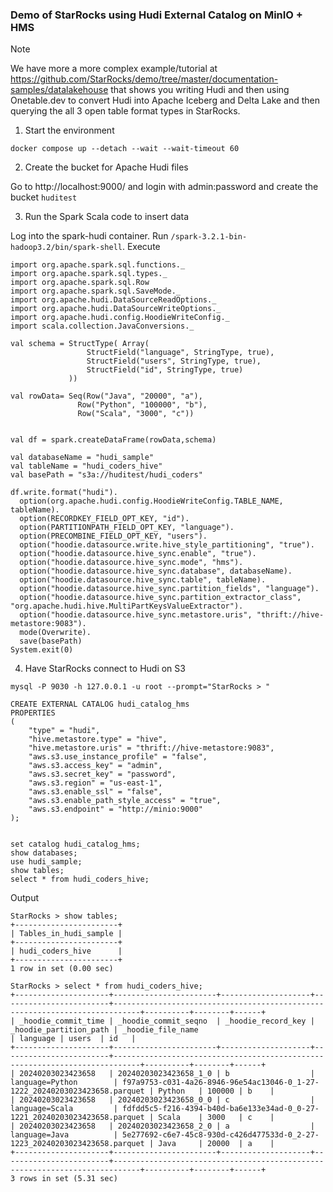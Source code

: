 ### Demo of StarRocks using Hudi External Catalog on MinIO + HMS

> [!NOTE]  
>  We have more a more complex example/tutorial at https://github.com/StarRocks/demo/tree/master/documentation-samples/datalakehouse that shows you writing Hudi and then using Onetable.dev to convert Hudi into Apache Iceberg and Delta Lake and then querying the all 3 open table format types in StarRocks. 

1. Start the environment

`docker compose up --detach --wait --wait-timeout 60`

2. Create the bucket for Apache Hudi files

Go to http://localhost:9000/ and login with admin:password and create the bucket `huditest`

3. Run the Spark Scala code to insert data

Log into the spark-hudi container.   Run `/spark-3.2.1-bin-hadoop3.2/bin/spark-shell`.  Execute

```
import org.apache.spark.sql.functions._
import org.apache.spark.sql.types._
import org.apache.spark.sql.Row
import org.apache.spark.sql.SaveMode._
import org.apache.hudi.DataSourceReadOptions._
import org.apache.hudi.DataSourceWriteOptions._
import org.apache.hudi.config.HoodieWriteConfig._
import scala.collection.JavaConversions._

val schema = StructType( Array(
                 StructField("language", StringType, true),
                 StructField("users", StringType, true),
                 StructField("id", StringType, true)
             ))

val rowData= Seq(Row("Java", "20000", "a"),
               Row("Python", "100000", "b"),
               Row("Scala", "3000", "c"))


val df = spark.createDataFrame(rowData,schema)

val databaseName = "hudi_sample"
val tableName = "hudi_coders_hive"
val basePath = "s3a://huditest/hudi_coders"

df.write.format("hudi").
  option(org.apache.hudi.config.HoodieWriteConfig.TABLE_NAME, tableName).
  option(RECORDKEY_FIELD_OPT_KEY, "id").
  option(PARTITIONPATH_FIELD_OPT_KEY, "language").
  option(PRECOMBINE_FIELD_OPT_KEY, "users").
  option("hoodie.datasource.write.hive_style_partitioning", "true").
  option("hoodie.datasource.hive_sync.enable", "true").
  option("hoodie.datasource.hive_sync.mode", "hms").
  option("hoodie.datasource.hive_sync.database", databaseName).
  option("hoodie.datasource.hive_sync.table", tableName).
  option("hoodie.datasource.hive_sync.partition_fields", "language").
  option("hoodie.datasource.hive_sync.partition_extractor_class", "org.apache.hudi.hive.MultiPartKeysValueExtractor").
  option("hoodie.datasource.hive_sync.metastore.uris", "thrift://hive-metastore:9083").
  mode(Overwrite).
  save(basePath)
System.exit(0)
```

4. Have StarRocks connect to Hudi on S3

```
mysql -P 9030 -h 127.0.0.1 -u root --prompt="StarRocks > "
```
```
CREATE EXTERNAL CATALOG hudi_catalog_hms
PROPERTIES
(
    "type" = "hudi",
    "hive.metastore.type" = "hive",
    "hive.metastore.uris" = "thrift://hive-metastore:9083",
    "aws.s3.use_instance_profile" = "false",
    "aws.s3.access_key" = "admin",
    "aws.s3.secret_key" = "password",
    "aws.s3.region" = "us-east-1",
    "aws.s3.enable_ssl" = "false",
    "aws.s3.enable_path_style_access" = "true",
    "aws.s3.endpoint" = "http://minio:9000"
);


set catalog hudi_catalog_hms;
show databases;
use hudi_sample;
show tables;
select * from hudi_coders_hive;
```

Output
```
StarRocks > show tables;
+-----------------------+
| Tables_in_hudi_sample |
+-----------------------+
| hudi_coders_hive      |
+-----------------------+
1 row in set (0.00 sec)

StarRocks > select * from hudi_coders_hive;
+---------------------+-----------------------+--------------------+------------------------+----------------------------------------------------------------------------+----------+--------+------+
| _hoodie_commit_time | _hoodie_commit_seqno  | _hoodie_record_key | _hoodie_partition_path | _hoodie_file_name                                                          | language | users  | id   |
+---------------------+-----------------------+--------------------+------------------------+----------------------------------------------------------------------------+----------+--------+------+
| 20240203023423658   | 20240203023423658_1_0 | b                  | language=Python        | f97a9753-c031-4a26-8946-96e54ac13046-0_1-27-1222_20240203023423658.parquet | Python   | 100000 | b    |
| 20240203023423658   | 20240203023423658_0_0 | c                  | language=Scala         | fdfdd5c5-f216-4394-b40d-ba6e133e34ad-0_0-27-1221_20240203023423658.parquet | Scala    | 3000   | c    |
| 20240203023423658   | 20240203023423658_2_0 | a                  | language=Java          | 5e277692-c6e7-45c8-930d-c426d477533d-0_2-27-1223_20240203023423658.parquet | Java     | 20000  | a    |
+---------------------+-----------------------+--------------------+------------------------+----------------------------------------------------------------------------+----------+--------+------+
3 rows in set (5.31 sec)
```
